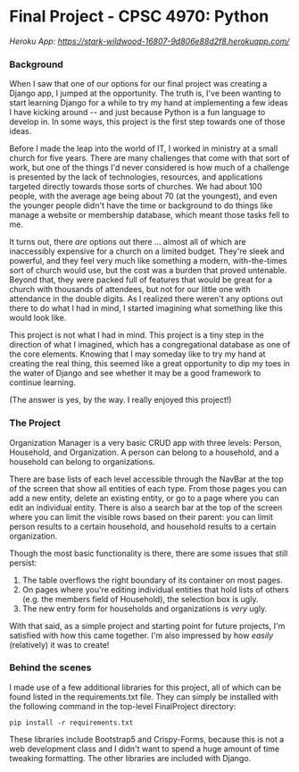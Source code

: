# Final Project - CPSC 4970: Python

*Heroku App: https://stark-wildwood-16807-9d806e88d2f8.herokuapp.com/*

### Background

When I saw that one of our options for our final project was creating a Django app, I jumped at the opportunity. The truth is, I've been wanting to start learning Django for a while to try my hand at implementing a few ideas I have kicking around -- and just because Python is a fun language to develop in. In some ways, this project is the first step towards one of those ideas.

Before I made the leap into the world of IT, I worked in ministry at a small church for five years. There are many challenges that come with that sort of work, but one of the things I'd never considered is how much of a challenge is presented by the lack of technologies, resources, and applications targeted directly towards those sorts of churches. We had about 100 people, with the average age being about 70 (at the youngest), and even the younger people didn't have the time or background to do things like manage a website or membership database, which meant those tasks fell to me. 

It turns out, there *are* options out there ... almost all of which are inaccessibly expensive for a church on a limited budget. They're sleek and powerful, and they feel very much like something a modern, with-the-times sort of church would use, but the cost was a burden that proved untenable. Beyond that, they were packed full of features that would be great for a church with thousands of attendees, but not for our little one with attendance in the double digits. As I realized there weren't any options out there to do what I had in mind, I started imagining what something like this would look like.

This project is not what I had in mind. This project is a tiny step in the direction of what I imagined, which has a congregational database as one of the core elements. Knowing that I may someday like to try my hand at creating the real thing, this seemed like a great opportunity to dip my toes in the water of Django and see whether it may be a good framework to continue learning.

(The answer is yes, by the way. I really enjoyed this project!)

### The Project

Organization Manager is a very basic CRUD app with three levels: Person, Household, and Organization. A person can belong to a household, and a household can belong to organizations.

There are base lists of each level accessible through the NavBar at the top of the screen that show all entities of each type. From those pages you can add a new entity, delete an existing entity, or go to a page where you can edit an individual entity. There is also a search bar at the top of the screen where you can limit the visible rows based on their parent: you can limit person results to a certain household, and household results to a certain organization.

Though the most basic functionality is there, there are some issues that still persist:
1. The table overflows the right boundary of its container on most pages.
2. On pages where you're editing individual entities that hold lists of others (e.g. the members field of Household), the selection box is ugly.
3. The new entry form for households and organizations is *very* ugly.

With that said, as a simple project and starting point for future projects, I'm satisfied with how this came together. I'm also impressed by how *easily* (relatively) it was to create!

### Behind the scenes

I made use of a few additional libraries for this project, all of which can be found listed in the requirements.txt file. They can simply be installed with the following command in the top-level FinalProject directory:

    pip install -r requirements.txt

These libraries include Bootstrap5 and Crispy-Forms, because this is not a web development class and I didn't want to spend a huge amount of time tweaking formatting. The other libraries are included with Django.
